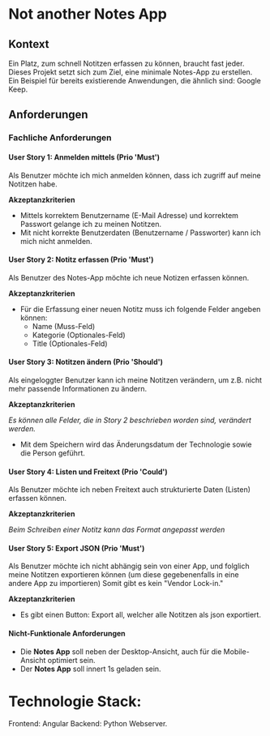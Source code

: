 # Not another Notes App

## Kontext


Ein Platz, zum schnell Notitzen erfassen zu können, braucht fast jeder. Dieses Projekt setzt sich zum Ziel, eine minimale Notes-App zu erstellen. 
Ein Beispiel für bereits existierende Anwendungen, die ähnlich sind: Google Keep.



## Anforderungen

### Fachliche Anforderungen

#### User Story 1: Anmelden mittels  (Prio 'Must')

Als Benutzer möchte ich mich anmelden können, dass ich zugriff auf meine Notitzen habe.

**Akzeptanzkriterien**

* Mittels korrektem Benutzername (E-Mail Adresse) und korrektem Passwort gelange ich zu meinen Notitzen.
* Mit nicht korrekte Benutzerdaten (Benutzername / Passworter) kann ich mich nicht anmelden.

#### User Story 2: Notitz erfassen (Prio 'Must')

Als Benutzer des Notes-App möchte ich neue Notizen erfassen können.

**Akzeptanzkriterien**

* Für die Erfassung einer neuen Notitz muss ich folgende Felder angeben können:
    * Name (Muss-Feld)
    * Kategorie (Optionales-Feld)
    * Title (Optionales-Feld)

#### User Story 3: Notitzen ändern (Prio 'Should')

Als eingeloggter Benutzer kann ich meine Notitzen verändern, um z.B. nicht mehr passende Informationen zu ändern.

**Akzeptanzkriterien**

*Es können alle Felder, die in Story 2 beschrieben worden sind, verändert werden.*
* Mit dem Speichern wird das Änderungsdatum der Technologie sowie die Person geführt.


#### User Story 4: Listen und Freitext (Prio 'Could')

Als Benutzer möchte ich neben Freitext auch strukturierte Daten (Listen) erfassen können.

**Akzeptanzkriterien**

*Beim Schreiben einer Notitz kann das Format angepasst werden*

#### User Story 5: Export JSON (Prio 'Must')

Als Benutzer möchte ich nicht abhängig sein von einer App, und folglich meine Notitzen exportieren können (um diese gegebenenfalls in eine andere App zu importieren)
Somit gibt es kein "Vendor Lock-in."

**Akzeptanzkriterien**

* Es gibt einen Button: Export all, welcher alle Notitzen als json exportiert. 
    

#### Nicht-Funktionale Anforderungen

* Die **Notes App** soll neben der Desktop-Ansicht, auch für die Mobile-Ansicht optimiert sein.
* Der **Notes App** soll innert 1s geladen sein.


# Technologie Stack:

Frontend: Angular
Backend: Python Webserver.

